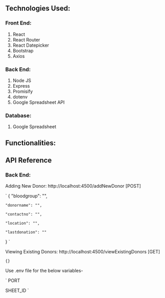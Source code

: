 ## Technologies Used:

### Front End:
1. React
2. React Router
3. React Datepicker
4. Bootstrap
5. Axios

### Back End:
1. Node JS
2. Express
3. Promisify
4. dotenv
5. Google Spreadsheet API

### Database:
1. Google Spreadsheet

## Functionalities:


## API Reference

### Back End: 

Adding New Donor: http://localhost:4500/addNewDonor [POST]

`
{
	"bloodgroup": "",
	
	"donorname": "",
	
	"contactno": "",
	
	"location": "",
	
	"lastdonation": ""
}
`

Viewing Existing Donors: http://localhost:4500/viewExistingDonors [GET]

`
{}
`


Use .env file for the below variables-

`
PORT

SHEET_ID
`
